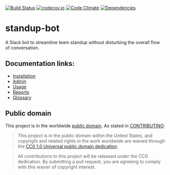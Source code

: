 [![Build Status](https://circleci.com/gh/18F/standup-slack-bot/tree/develop.svg?style=svg)](https://circleci.com/gh/18F/standup-slack-bot/tree/develop)
[![codecov.io](https://codecov.io/github/18F/standup-slack-bot/coverage.svg?branch=develop)](https://codecov.io/github/18F/standup-slack-bot?branch=develop)
[![Code Climate](https://codeclimate.com/github/18F/standup-slack-bot/badges/gpa.svg)](https://codeclimate.com/github/18F/standup-slack-bot)
[![Dependencies](https://david-dm.org/18f/standup-slack-bot.svg)](https://david-dm.org/18f/standup-slack-bot)

# standup-bot

A Slack bot to streamline team standup without disturbing the overall flow of conversation.

## Documentation links:

- [Installation](documentation/installation.md)
- [Admin](documentation/admin.md)
- [Usage](documentation/interaction.md)
- [Reports](documentation/reports.md)
- [Glossary](documentation/glossary.md)

## Public domain

This project is in the worldwide [public domain](LICENSE.md).   As stated in [CONTRIBUTING](CONTRIBUTING.md):

> This project is in the public domain within   the United States, and copyright and related rights in the work worldwide are waived through   the [CC0 1.0 Universal public domain dedication](https://creativecommons.org/publicdomain/zero/1.0/).  

> All contributions to this project will be released under the CC0 dedication. By submitting a   pull request, you are agreeing to comply with this waiver of copyright interest.
